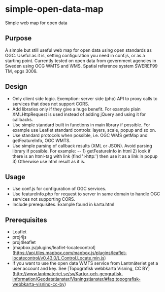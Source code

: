 # simple-open-data-map
Simple web map for open data
## Purpose
A simple but still useful web map for open data using open standards as OGC. Useful as it is, setting configuration you need in conf.js, or as a starting point. 
Currently tested on open data from government agencies in Sweden using OCG WMTS and WMS. Spatial reference system SWEREF99 TM, epgs 3006.
## Design
- Only client side logic. Exemption: server side (php) API to proxy calls to services that does not support CORS.
- Add libraries only if they give a huge benefit. For example plain XMLHttpRequest is used instead of adding jQuery and using it for callbacks.
- Use simple standard built in functions in main library if possible. For example use Leaflet standard controls: layers, scale, popup and so on.
- Use standard protocols when possible, i.e. OGC WMS getMap and getFeatureInfo, OGC WMTS.
- Use simple parsing of callback results (XML or JSON). Avoid parsing library if possible. For example: 
-- 1)  getFeatureInfo in html 2) look if there is an html-tag with link (find '>http:') then use it as a link in popup 3) Otherwise use html result as it is.

## Usage
- Use conf.js for configuration of OGC services.
- Use featureInfo.php for request to server in same domain to handle OGC services not supporting CORS.
- Include prerequisites. Example found in karta.html

## Prerequisites
- Leaflet
- proj4js
- proj4leaflet
- [mapbox.js/plugins/leaflet-locatecontrol] (https://api.tiles.mapbox.com/mapbox.js/plugins/leaflet-locatecontrol/v0.43.0/L.Control.Locate.min.js)
- If you want to use the open data WMTS service from Lantmäteriet get a user account and key. See [Topografisk webbkarta Visning, CC BY] (http://www.lantmateriet.se/sv/Kartor-och-geografisk-information/Geodatatjanster/Visningstjanster/#faq:topografisk-webbkarta-visning-cc-by) 
